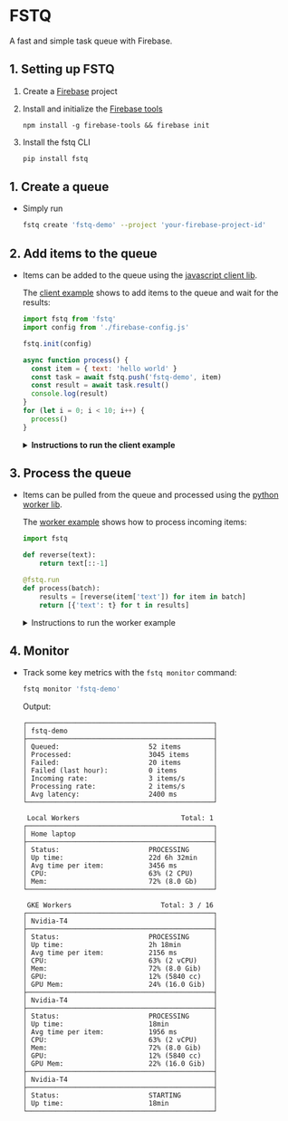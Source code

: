 # FSTQ

A fast and simple task queue with Firebase.

<!-- - **Ideal for intensive GPU inference**

  FSTQ's queue / worker architecture is
  ideal for long running GPU processes (> 1s) since concurrency is hard to
  manage on GPU via HTTP and autoscaling production GPUs is often slow.

- **Never timeout**

  Your service will have no problem handling surges of
  thousands of QPS (which would be very difficult to handle on GPU via HTTP).
  FSTQ makes sure all payloads are stored until a worker becomes available, and
  serves the results back as soon as they're ready.

- **Add new workers at anytime, from anywhere**

  You can quickly connect new
  workers from any environment to help process the queue: For instance you
  could start processing the queue with your home computer, then add your work's
  computer at night and even use some GPUs from Colab during traffic bursts.

- **Autoscale remote GPU Workers**

  You can also easily add a cluster of remote
  GPUs that will automatically scale with the rate of items being added/processed.

- **Dynamic batching**

  Items are automatically and dynamically bulked in
  batches to dramatically speep up GPU inference.

- **Always processed once**

  FSTQ guarantees that each item will only be processed
  once even if multiple workers are listening to the queue at the same time. -->

## 1. Setting up FSTQ

1. Create a [Firebase]() project
2. Install and initialize the [Firebase tools](#)

   ```
   npm install -g firebase-tools && firebase init
   ```

3. Install the fstq CLI

   ```sh
   pip install fstq
   ```

## 1. Create a queue

- Simply run
  ```sh
  fstq create 'fstq-demo' --project 'your-firebase-project-id'
  ```

## 2. Add items to the queue

- Items can be added to the queue using the [javascript client lib](lib/client-js).

  The [client example](example/client/src/index.js) shows to add items
  to the queue and wait for the results:

  ```js
  import fstq from 'fstq'
  import config from './firebase-config.js'

  fstq.init(config)

  async function process() {
    const item = { text: 'hello world' }
    const task = await fstq.push('fstq-demo', item)
    const result = await task.result()
    console.log(result)
  }
  for (let i = 0; i < 10; i++) {
    process()
  }
  ```

  <details><summary><b>Instructions to run the client example</b></summary>
  <p>

  - Create a file `example/client/src/firebase-config.js` that exports your
    [firebase's web config]() such as:

    ```js
    export default {
      apiKey: 'XXXX',
      authDomain: 'xxx',
      ...
    }
    ```

  - Run
    ```sh
    cd example/client
    yarn install
    yarn run dev
    ```
  - Navigate to [http://localhost:8080](http://localhost:8080)
  - The items will be added to the queue and the results will be printed in the
    console as soon as they're available.

  </p></details>

## 3. Process the queue

- Items can be pulled from the queue and processed using the [python worker lib](sdl/worker-python).

  The [worker example](example/worker/main.py) shows how to process incoming items:

  ```python
  import fstq

  def reverse(text):
      return text[::-1]

  @fstq.run
  def process(batch):
      results = [reverse(item['text']) for item in batch]
      return [{'text': t} for t in results]
  ```

  <details><summary>Instructions to run the worker example</summary>
  <p>

  - First, generate a credentials json file for your worker in [the firebase console](#)
  - Then you can run the worker:

      <details><summary>Locally with python</summary>
      <p>

      - Install the requirements (preferably in a [virtualenv]()).

        ```sh
        virtualenv venv
        source venv/bin/activate
        pip install -r example/worker/requirements.txt
        ```

      - Start the example worker

        ```sh
        python example/worker/main.py \
            --queue 'fstq-demo' \
            --max_batch_size 5
        ```

      </p></details>

      <details><summary>Locally as Docker container</summary>
      <p>

      - Make sure you've installed and setup [Docker](#).

      - Start the example worker using Docker

        ```sh
        fstq run example/worker \
            --queue 'fstq-demo' \
            --credentials '/path/to/worker/credentials.json' \
            --max_batch_size 5
        ```

      </p></details>

      <details><summary>Remotely in a cluster of GPU</summary>
      <p>

      - Make sure you've installed and setup [gcloud](#).

      - Deploy the worker's image and attach a gpu node pool to the queue

        ```sh
        fstq deploy ./example/worker \
            --queue 'fstq-demo' \
            --credentials '/path/to/worker/credentials.json' \
            --max_batch_size 5 \
            --gpu nvidia-t4 \
            --min_workers 0 \
            --max_workers 5
        ```

        </p></details>

    </p></details>

## 4. Monitor

- Track some key metrics with the `fstq monitor` command:

  ```sh
  fstq monitor 'fstq-demo'
  ```

  Output:

  ```
  ┌──────────────────────────────────────────────┐
  │ fstq-demo                                    │
  ├──────────────────────────────────────────────┤
  │ Queued:                      52 items        │
  │ Processed:                   3045 items      │
  │ Failed:                      20 items        │
  │ Failed (last hour):          0 items         │
  │ Incoming rate:               3 items/s       │
  │ Processing rate:             2 items/s       │
  │ Avg latency:                 2400 ms         │
  └──────────────────────────────────────────────┘

   Local Workers                         Total: 1
  ┌──────────────────────────────────────────────┐
  │ Home laptop                                  │
  ├──────────────────────────────────────────────┤
  │ Status:                      PROCESSING      │
  │ Up time:                     22d 6h 32min    │
  │ Avg time per item:           3456 ms         │
  │ CPU:                         63% (2 CPU)     │
  │ Mem:                         72% (8.0 Gb)    │
  └──────────────────────────────────────────────┘

   GKE Workers                      Total: 3 / 16
  ┌──────────────────────────────────────────────┐
  │ Nvidia-T4                                    │
  ├──────────────────────────────────────────────┤
  │ Status:                      PROCESSING      │
  │ Up time:                     2h 18min        │
  │ Avg time per item:           2156 ms         │
  │ CPU:                         63% (2 vCPU)    │
  │ Mem:                         72% (8.0 Gib)   │
  │ GPU:                         12% (5840 cc)   │
  │ GPU Mem:                     24% (16.0 Gib)  │
  ├──────────────────────────────────────────────┤
  │ Nvidia-T4                                    │
  ├──────────────────────────────────────────────┤
  │ Status:                      PROCESSING      │
  │ Up time:                     18min           │
  │ Avg time per item:           1956 ms         │
  │ CPU:                         63% (2 vCPU)    │
  │ Mem:                         72% (8.0 Gib)   │
  │ GPU:                         12% (5840 cc)   │
  │ GPU Mem:                     22% (16.0 Gib)  │
  ├──────────────────────────────────────────────┤
  │ Nvidia-T4                                    │
  ├──────────────────────────────────────────────┤
  │ Status:                      STARTING        │
  │ Up time:                     18min           │
  └──────────────────────────────────────────────┘
  ```
